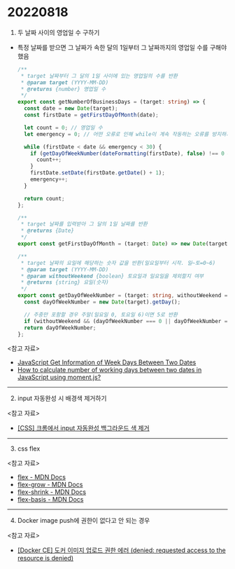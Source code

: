 # 20220818

1. 두 날짜 사이의 영업일 수 구하기

- 특정 날짜를 받으면 그 날짜가 속한 달의 1일부터 그 날짜까지의 영업일 수를 구해야 했음

  ```ts
  /**
   * target 날짜부터 그 달의 1일 사이에 있는 영업일의 수를 반환
   * @param target (YYYY-MM-DD)
   * @returns {number} 영업일 수
   */
  export const getNumberOfBusinessDays = (target: string) => {
    const date = new Date(target);
    const firstDate = getFirstDayOfMonth(date);

    let count = 0; // 영업일 수
    let emergency = 0; // 어떤 오류로 인해 while이 계속 작동하는 오류를 방지하기 위한 변수

    while (firstDate < date && emergency < 30) {
      if (getDayOfWeekNumber(dateFormatting(firstDate), false) !== 0 && getDayOfWeekNumber(dateFormatting(firstDate), false) !== 6) {
        count++;
      }
      firstDate.setDate(firstDate.getDate() + 1);
      emergency++;
    }

    return count;
  };

  /**
   * target 날짜를 입력받아 그 달의 1일 날짜를 반환
   * @returns {Date}
   */
  export const getFirstDayOfMonth = (target: Date) => new Date(target.getFullYear(), target.getMonth(), 1);

  /**
   * target 날짜의 요일에 해당하는 숫자 값을 반환(일요일부터 시작. 일~토=0~6)
   * @param target (YYYY-MM-DD)
   * @param withoutWeekend {boolean} 토요일과 일요일을 제외할지 여부
   * @returns {string} 요일(숫자)
   */
  export const getDayOfWeekNumber = (target: string, withoutWeekend = true) => {
    const dayOfWeekNumber = new Date(target).getDay();

    // 주중만 포함할 경우 주말(일요일 0, 토요일 6)이면 5로 반환
    if (withoutWeekend && (dayOfWeekNumber === 0 || dayOfWeekNumber === 6)) return 5;
    return dayOfWeekNumber;
  };
  ```

<참고 자료>

- [JavaScript Get Information of Week Days Between Two Dates](https://www.techighness.com/post/javascript-get-information-of-week-days-between-two-dates/)
- [How to calculate number of working days between two dates in JavaScript using moment.js?](https://thewebdev.info/2022/02/12/how-to-calculate-number-of-working-days-between-two-dates-in-javascript-using-moment-js/)

---

2. input 자동완성 시 배경색 제거하기

<참고 자료>

- [[CSS] 크롬에서 input 자동완성 백그라운드 색 제거](https://velog.io/@happai079/CSS-%ED%81%AC%EB%A1%AC%EC%97%90%EC%84%9C-input-%EC%9E%90%EB%8F%99%EC%99%84%EC%84%B1-%EB%B0%B1%EA%B7%B8%EB%9D%BC%EC%9A%B4%EB%93%9C-%EC%83%89-%EC%A0%9C%EA%B1%B0)

---

3. css flex

<참고 자료>

- [flex - MDN Docs](https://developer.mozilla.org/ko/docs/Web/CSS/flex)
- [flex-grow - MDN Docs](https://developer.mozilla.org/ko/docs/Web/CSS/flex-grow)
- [flex-shrink - MDN Docs](https://developer.mozilla.org/ko/docs/Web/CSS/flex-shrink)
- [flex-basis - MDN Docs](https://developer.mozilla.org/ko/docs/Web/CSS/flex-basis)

---

4. Docker image push에 권한이 없다고 안 되는 경우

<참고 자료>

- [[Docker CE] 도커 이미지 업로드 권한 에러 (denied: requested access to the resource is denied)](https://nirsa.tistory.com/53)
